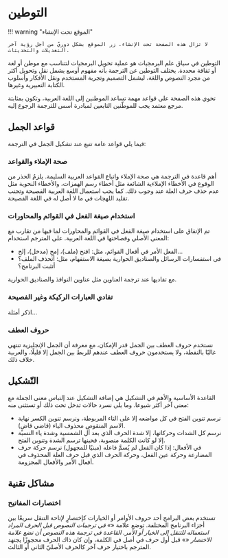 # التوطين

!!! warning "الموقع تحت الإنشاء"

    لا تزال هذه الصفحة تحت الإنشاء. زر الموقع بشكل دوريّ من أجل رؤية آخر التعديلات والتحديثات.

التوطين في سياق علم البرمجيات هو عملية تحويل البرمجيات لتتناسب مع موطن أو لغة أو ثقافة محددة. يختلف التوطين عن الترجمة بأنه مفهوم أوسع يشمل نقل وتحويل أكثر من مجرد النصوص واللغة، ليشمل التصميم وتجربة المستخدم ونقل الأفكار وأسلوب الكتابة التعبيرية وغيرها.

تحوي هذه الصفحة على قواعد مهمة تساعد الموطنين إلى اللغة العربية، وتكون بمثابتة مرجع معتمد يجب للموطّنين التابعين لمبادرة أسس للترجمة الرجوع إليه.

## قواعد الجمل

فيما يلي قواعد عامة تتبع عند تشكيل الجمل في الترجمة:

### صحة الإملاء والقواعد

أهم قاعدة في الترجمة هي صحة الإملاء واتباع القواعد العربية السليمة. يلزمُ الحذر من الوقوع في الأخطاء الإملاءية الشائعة مثل أخطاء رسم الهمزات، والأخطاء النحوية مثل عدم حذف حرف العلة عند وجوب ذلك. كما يجب استعمال اللغة العربية الفصيحة وتجنب تقليد اللهجات في ما لا أصل له في اللغة الفصيحة.

### استخدام صيغة الفعل في القوائم والمحاورات

تم الإتفاق على استخدام صيغة الفعل في القوائم والمحاورات لما فيها من تقارب مع المعنى الأصلي وفصاحتها في اللغة العربية. على المترجم استخدام:
- الفعل الأمر في أفعال القوائم، مثل: افتح (ملف)، إمحِ (مدخل)، إلخ...
- في استفسارات الرسائل والصناديق الحوارية بصيغة الاستفهام، مثل: أتحذف الملف؟ أتثبت البرنامج؟

مع تفاديها عند ترجمة العناوين مثل عناوين النوافذ والصناديق الحوارية.

### تفادي العبارات الركيكة وغير الفصيحة

اذكر أمثلة...

### حروف العطف
نستخدم حروف العطف بين الجمل قدر الإمكان، مع معرفة أن الجمل الإنجليزية تنتهي غالبًا بالنقطة، ولا يستخدمون حروف العطف عندهم للربط بين الجمل إلا قليلًا، والعربية خلاف ذلك.

## التّشكيل

القاعدة الأساسية والأهم في التشكيل هي إضافة التشكيل عند إلتباس معنى الجملة مع معنى آخر أكثر شيوعا. وما يلي نسرد حالات تدخل تحت ذلك أو تستثنى منه:
- نرسم تنوين الفتح في كل مواضعه إلا على التاء المربوطة، ونرسم تنوين الكسر نهاية الاسم المنقوص محذوف الياء (قاضي قاضٍ).
- نرسم كل الشدات وحركاتها، إلا شدة الحرف الذي بعد أل الشمسية وشدة ياء النسبة إلا لو كانت الكلمة منصوبة، فحينها ترسم الشدة وتنوين الفتح.
- في الأفعال: إذا كان الفعل لم يُسمَّ فاعله (مبنيًا للمجهول) نرسم حركة حرف المضارعة وحركة عين الفعل، وحركة الحرف الذي قبل حرف العلة المحذوف في أفعال الأمر والأفعال المجزومة.

## مشاكل تقنية

### اختصارات المفاتيح

تستخدم بعض البرامج أحد حروف الأوامر أو الخيارات كإختصارٍ لإتاحة التنقل سريعًا بين أجزاء البرنامج المختلفة. توضع علامة «_» في ترجمات النصوص قبل الحرف المراد استعماله للتنقل إلى الخيار أو الأمر. القاعدة في ترجمة هذه النصوص أن نضع علامة الاختصار «_» قبل أول حرف في أصل في الكلمة، وإن كان ذاك الحرف محجوزًا يجتهد المترجم باختيار حرف آخر كالحرف الأصليّ الثاني أو الثالث.
